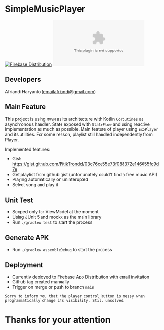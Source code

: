 # SimpleMusicPlayer

[![Firebase Distribution](https://github.com/PitikTrondol/SimpleMusicPlayer/actions/workflows/testAndDeploy.yml/badge.svg)](https://github.com/PitikTrondol/SimpleMusicPlayer/actions/workflows/testAndDeploy.yml)
[![GitHub Downloads (specific asset, specific tag)](https://img.shields.io/github/downloads/PitikTrondol/SimpleMusicPlayer/v0.0.1-alpha/app-debug.apk)](https://github.com/PitikTrondol/SimpleMusicPlayer/releases/tag/v0.0.1-alpha)


## Developers
Afriandi Haryanto (emailafriandi@gmail.com)

## Main Feature
This project is using `MVVM` as its architecture with Kotlin `Coroutines` as asynchronous handler.
State exposed with `StateFlow` and using reactive implementation as much as possible.
Main feature of player using `ExoPlayer` and its utilities.
For some reason, playlist still handled independently from Player.

Implemented features:
 - Gist: https://gist.github.com/PitikTrondol/03c76ce55e73f088372e146055fc9d7e
 - Get playlist from github gist (unfortunately could't find a free music API)
 - Playing automatically on uninterupted
 - Select song and play it

## Unit Test
 - Scoped only for ViewModel at the moment
 - Using JUnit 5 and mockk as the main library 
 - Run `./gradlew test` to start the process

## Generate APK
 - Run `./gradlew assembleDebug` to start the process

## Deployment
 - Currently deployed to Firebase App Distribution with email invitation
 - Github tag created manually
 - Trigger on merge or push to branch `main`




``
Sorry to inform you that the player control button is messy when programmatically change its visibility.
Still unsolved.
``

# Thanks for your attention

